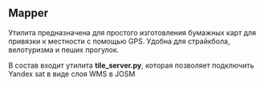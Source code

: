## Mapper

Утилита предназначена для простого изготовления бумажных карт для привязки к местности с помощью GPS.
Удобна для страйкбола, велотуризма и пеших прогулок.

В состав входит утилита **tile_server.py**, которая позволяет подключить Yandex sat в виде слоя WMS в JOSM
